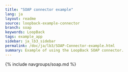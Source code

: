 ```yaml
---
title: "SOAP connector example"
lang: ja
layout: readme
source: loopback-example-connector
branch: soap
keywords: LoopBack
tags: example_app
sidebar: ja_lb3_sidebar
permalink: /doc/ja/lb3/SOAP-Connector-example.html
summary: Example of using the LoopBack SOAP connector.
---
```

{% include navgroups/soap.md %}
<br/>
